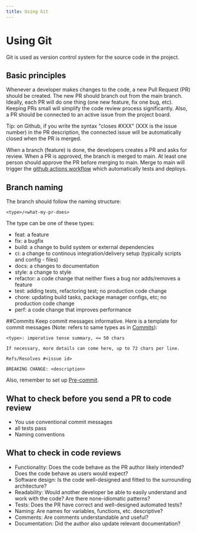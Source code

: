 ```yaml
---
title: Using Git
---
```


Using Git
=============

Git is used as version control system for the source code in the project.



## Basic principles
Whenever a developer makes changes to the code, a new Pull Request (PR) should be created. The new PR should branch out from the main branch.
Ideally, each PR will do one thing (one new feature, fix one bug, etc). Keeping PRs small will simplify the code review process significantly. Also, a PR should be connected to an active issue from the project board.


Tip: on Github, if you write the syntax "closes #XXX" (XXX is the issue number) in the PR description, the connected issue will be automatically closed when the PR is merged.

When a branch (feature) is done, the developers creates a PR and asks for review. When a PR is approved, the branch is merged to main. At least one person should approve the PR before merging to main. Merge to main will trigger the [github actions workflow](github-actions.md) which automatically tests and deploys.


## Branch naming
The branch should follow the naming structure:

```
<type>/<what-my-pr-does>
```
The type can be one of these types:
* feat: a feature
* fix: a bugfix
* build: a change to build system or external dependencies
* ci: a change to continous integration/delivery setup (typically scripts and config - files)
* docs: a changes to documentation
* style: a change to style 
* refactor: a code change that neither fixes a bug nor adds/removes a feature
* test: adding tests, refactoring test; no production code change
* chore: updating build tasks, package manager configs, etc; no production code change
* perf: a code change that improves performance

##Commits
Keep commit messages informative.
Here is a template for commit messages (Note: <type> refers to same types as in [Commits](##Commits)):

```
<type>: imperative tense summary, <= 50 chars

If necessary, more details can come here, up to 72 chars per line.

Refs/Resolves #<issue id>

BREAKING CHANGE: <description>
```

Also, remember to set up [Pre-commit](pre-commit.md).


## What to check before you send a PR to code review
* You use conventional commit messages
* all tests pass
* Naming conventions

## What to check in code reviews
* Functionality: Does the code behave as the PR author likely intended? Does the code behave as users would expect?
* Software design: Is the code well-designed and fitted to the surrounding architecture?
* Readability: Would another developer be able to easily understand and work with the code? Are there none-idiomatic patterns?
* Tests: Does the PR have correct and well-designed automated tests?
* Naming: Are names for variables, functions, etc. descriptive?
* Comments: Are comments understandable and useful?
* Documentation: Did the author also update relevant documentation?